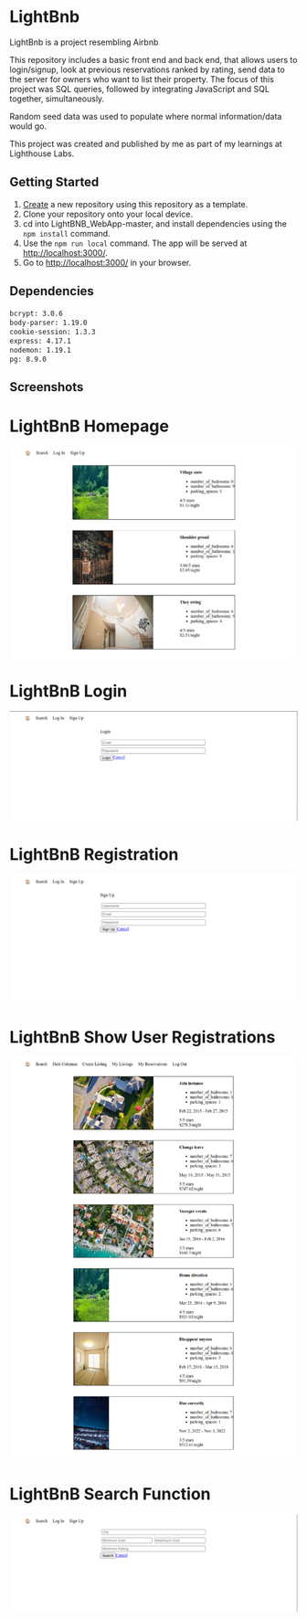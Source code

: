 # LightBnb

LightBnb is a project resembling Airbnb

This repository includes a basic front end and back end, that allows users to login/signup, look at previous reservations ranked by rating, send data to the server for owners who want to list their property. The focus of this project was SQL queries, followed by integrating JavaScript and SQL together, simultaneously.

Random seed data was used to populate where normal information/data would go.

This project was created and published by me as part of my learnings at Lighthouse Labs.

## Getting Started

1. [Create](https://github.com/n1dddd/LightBnB) a new repository using this repository as a template.
2. Clone your repository onto your local device.
3. cd into LightBNB_WebApp-master, and install dependencies using the `npm install` command.
3. Use the `npm run local` command. The app will be served at <http://localhost:3000/>.
4. Go to <http://localhost:3000/> in your browser.

## Dependencies

    bcrypt: 3.0.6
    body-parser: 1.19.0
    cookie-session: 1.3.3
    express: 4.17.1
    nodemon: 1.19.1
    pg: 8.9.0

## Screenshots

# LightBnB Homepage

!["LightBnB-homepage"](https://raw.githubusercontent.com/n1dddd/LightBnB/master/docs/unknown_004.png)

# LightBnB Login

!["LightBnB-login"](https://raw.githubusercontent.com/n1dddd/LightBnB/master/docs/unknown_005.png)

# LightBnB Registration

!["LightBnB-registration"](https://raw.githubusercontent.com/n1dddd/LightBnB/master/docs/Screenshot-11.png)

# LightBnB Show User Registrations

!["LightBnB-show-reservations"](https://raw.githubusercontent.com/n1dddd/LightBnB/master/docs/unknown_008.png)

# LightBnB Search Function

!["LightBnb-search"](https://raw.githubusercontent.com/n1dddd/LightBnB/master/docs/unknown_006.png)
